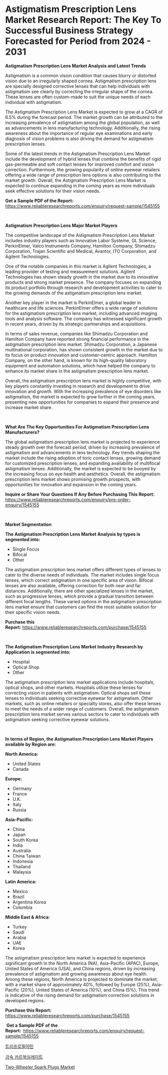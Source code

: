 <p><h1>Astigmatism Prescription Lens Market Research Report: The Key To Successful Business Strategy Forecasted for Period from 2024 - 2031</h1></p><p><strong>Astigmatism Prescription Lens Market Analysis and Latest Trends</strong></p>
<p><p>Astigmatism is a common vision condition that causes blurry or distorted vision due to an irregularly shaped cornea. Astigmatism prescription lens are specially designed corrective lenses that can help individuals with astigmatism see clearly by correcting the irregular shape of the cornea. These lenses are often custom-made to suit the unique needs of each individual with astigmatism.</p><p>The Astigmatism Prescription Lens Market is expected to grow at a CAGR of 6.5% during the forecast period. The market growth can be attributed to the increasing prevalence of astigmatism among the global population, as well as advancements in lens manufacturing technology. Additionally, the rising awareness about the importance of regular eye examinations and early diagnosis of vision problems is also driving the demand for astigmatism prescription lenses.</p><p>Some of the latest trends in the Astigmatism Prescription Lens Market include the development of hybrid lenses that combine the benefits of rigid gas-permeable and soft contact lenses for improved comfort and vision correction. Furthermore, the growing popularity of online eyewear retailers offering a wide range of prescription lens options is also contributing to the market growth. Overall, the Astigmatism Prescription Lens Market is expected to continue expanding in the coming years as more individuals seek effective solutions for their vision needs.</p></p>
<p><strong>Get a Sample PDF of the Report:&nbsp;</strong> <a href="https://www.reliableresearchreports.com/enquiry/request-sample/1545155">https://www.reliableresearchreports.com/enquiry/request-sample/1545155</a></p>
<p>&nbsp;</p>
<p><strong>Astigmatism Prescription Lens Major Market Players</strong></p>
<p><p>The competitive landscape of the Astigmatism Prescription Lens Market includes industry players such as Innovative Labor Systeme, GL Science, PerkinElmer, Valco Instruments Company, Hamilton Company, Shimadzu Corporation, Trajan Scientific and Medical, Avantor, ITO Corporation, and Agilent Technologies. </p><p>One of the notable companies in this market is Agilent Technologies, a leading provider of testing and measurement solutions. Agilent Technologies has shown steady growth in the market due to its innovative products and strong market presence. The company focuses on expanding its product portfolio through research and development activities to cater to the growing demands of the astigmatism prescription lens market.</p><p>Another key player in the market is PerkinElmer, a global leader in healthcare and life sciences. PerkinElmer offers a wide range of solutions for the astigmatism prescription lens market, including advanced imaging tools and analysis software. The company has witnessed significant growth in recent years, driven by its strategic partnerships and acquisitions.</p><p>In terms of sales revenue, companies like Shimadzu Corporation and Hamilton Company have reported strong financial performance in the astigmatism prescription lens market. Shimadzu Corporation, a Japanese multinational corporation, has shown consistent growth in the market due to its focus on product innovation and customer-centric approach. Hamilton Company, on the other hand, is known for its high-quality laboratory equipment and automation solutions, which have helped the company to enhance its market share in the astigmatism prescription lens market.</p><p>Overall, the astigmatism prescription lens market is highly competitive, with key players constantly investing in research and development to drive innovation and growth. With the increasing prevalence of eye disorders like astigmatism, the market is expected to grow further in the coming years, presenting new opportunities for companies to expand their presence and increase market share.</p></p>
<p>&nbsp;</p>
<p><strong>What Are The Key Opportunities For Astigmatism Prescription Lens Manufacturers?</strong></p>
<p><p>The global astigmatism prescription lens market is projected to experience steady growth over the forecast period, driven by increasing prevalence of astigmatism and advancements in lens technology. Key trends shaping the market include the rising adoption of toric contact lenses, growing demand for customized prescription lenses, and expanding availability of multifocal astigmatism lenses. Additionally, the market is expected to be buoyed by the increasing focus on eye health and aesthetics. Overall, the astigmatism prescription lens market shows promising growth prospects, with opportunities for innovation and expansion in the coming years.</p></p>
<p><strong>Inquire or Share Your Questions If Any Before Purchasing This Report:</strong> <a href="https://www.reliableresearchreports.com/enquiry/pre-order-enquiry/1545155">https://www.reliableresearchreports.com/enquiry/pre-order-enquiry/1545155</a></p>
<p>&nbsp;</p>
<p><strong>Market Segmentation</strong></p>
<p><strong>The Astigmatism Prescription Lens Market Analysis by types is segmented into:</strong></p>
<p><ul><li>Single Focus</li><li>Bifocal</li><li>Other</li></ul></p>
<p><p>The astigmatism prescription lens market offers different types of lenses to cater to the diverse needs of individuals. The market includes single focus lenses, which correct astigmatism in one specific area of vision. Bifocal lenses are also available, offering correction for both near and far distances. Additionally, there are other specialized lenses in the market, such as progressive lenses, which provide a gradual transition between different focal lengths. These varied options in the astigmatism prescription lens market ensure that customers can find the most suitable solution for their specific vision needs.</p></p>
<p><strong>Purchase this Report:&nbsp;</strong><a href="https://www.reliableresearchreports.com/purchase/1545155">https://www.reliableresearchreports.com/purchase/1545155</a></p>
<p>&nbsp;</p>
<p><strong>The Astigmatism Prescription Lens Market Industry Research by Application is segmented into:</strong></p>
<p><ul><li>Hospital</li><li>Optical Shop</li><li>Other</li></ul></p>
<p><p>The astigmatism prescription lens market applications include hospitals, optical shops, and other markets. Hospitals utilize these lenses for correcting vision in patients with astigmatism. Optical shops sell these lenses to individuals seeking corrective eyewear for astigmatism. Other markets, such as online retailers or specialty stores, also offer these lenses to meet the needs of a wider range of customers. Overall, the astigmatism prescription lens market serves various sectors to cater to individuals with astigmatism seeking corrective eyewear solutions.</p></p>
<p>&nbsp;</p>
<p><strong>In terms of Region, the Astigmatism Prescription Lens Market Players available by Region are:</strong></p>
<p>
    <p> <strong> North America: </strong>
        <ul>
            <li>United States</li>
            <li>Canada</li>
        </ul>
        </p> 
    <p> <strong> Europe: </strong>
        <ul>
            <li>Germany</li>
            <li>France</li>
            <li>U.K.</li>
            <li>Italy</li>
            <li>Russia</li>
        </ul>
        </p> 
    <p> <strong> Asia-Pacific: </strong>
        <ul>
            <li>China</li>
            <li>Japan</li>
            <li>South Korea</li>
            <li>India</li>
            <li>Australia</li>
            <li>China Taiwan</li>
            <li>Indonesia</li>
            <li>Thailand</li>
            <li>Malaysia</li>
        </ul>
        </p> 
    <p> <strong> Latin America: </strong>
        <ul>
            <li>Mexico</li>
            <li>Brazil</li>
            <li>Argentina Korea</li>
            <li>Colombia</li>
        </ul>
        </p> 
    <p> <strong> Middle East & Africa: </strong>
        <ul>
            <li>Turkey</li>
            <li>Saudi</li>
            <li>Arabia</li>
            <li>UAE</li>
            <li>Korea</li>
        </ul>
    </p>
    </p>
<p><p>The astigmatism prescription lens market is expected to experience significant growth in the North America (NA), Asia-Pacific (APAC), Europe, United States of America (USA), and China regions, driven by increasing prevalence of astigmatism and growing awareness about eye health. Among these regions, North America is projected to dominate the market, with a market share of approximately 40%, followed by Europe (25%), Asia-Pacific (20%), United States of America (10%), and China (5%). This trend is indicative of the rising demand for astigmatism correction solutions in developed regions.</p></p>
<p><strong>Purchase this Report: </strong><a href="https://www.reliableresearchreports.com/purchase/1545155">https://www.reliableresearchreports.com/purchase/1545155</a></p>
<p>&nbsp;<strong>Get a Sample PDF of the Report:&nbsp;&nbsp;</strong><a href="https://www.reliableresearchreports.com/enquiry/request-sample/1545155">https://www.reliableresearchreports.com/enquiry/request-sample/1545155</a></p>
<p><strong></strong></p>
<p><p><a href="https://medium.com/@earnesteidenreichja/2024%EB%85%84%EB%B6%80%ED%84%B0-2031%EB%85%84%EA%B9%8C%EC%A7%80%EC%9D%98-%EA%B8%B0%EA%B0%84%EC%9D%84-%EC%9C%84%ED%95%9C-tripropylamine-%EC%8B%9C%EC%9E%A5-%EB%B6%84%EC%84%9D-%EB%B0%8F-%EA%B7%9C%EB%AA%A8-%EC%98%88%EC%B8%A1-8fa05df18221">트리프로필아민</a></p><p><a href="https://medium.com/@josefarice/%EA%B8%88%EC%86%8D-%EC%B9%B4%EB%B3%B5%EC%8B%A4%EB%A0%88%EC%9D%B4%ED%8A%B8-%EC%8B%9C%EC%9E%A5-2031%EB%85%84%EA%B9%8C%EC%A7%80%EC%9D%98-%ED%8A%B8%EB%A0%8C%EB%93%9C-%EC%98%88%EC%B8%A1-%EB%B0%8F-%EA%B2%BD%EC%9F%81-%EB%B6%84%EC%84%9D-00f46a88228d">금속 카르복실레이트</a></p><p><a href="https://natural-crush-b99.notion.site/Two-Wheeler-Spark-Plugs-Market-Size-Share-Trends-Analysis-Report-By-Application-Regional-Outlook-95aa17590f7b461192d205dff2291707">Two-Wheeler Spark Plugs Market</a></p></p>